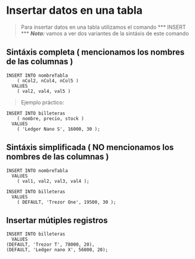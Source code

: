 # Insertar datos en una tabla

> Para insertar datos en una tabla utilizamos el comando *** INSERT *** 
> ***Nota:*** vamos a ver dos variantes de la sintáxis de este comando

## Sintáxis completa ( mencionamos los nombres de las columnas )  

    INSERT INTO nombreTabla  
        ( nCol2, nCol4, nCol5 )  
      VALUES  
        ( val2, val4, val5 )

> Ejemplo práctico: 
 
    INSERT INTO billeteras  
        ( nombre, precio, stock )  
      VALUES  
        ( 'Ledger Nano S', 16000, 30 );

## Sintáxis simplificada ( NO mencionamos los nombres de las columnas )  

    INSERT INTO nombreTabla
      VALUES  
        ( val1, val2, val3, val4 );

    INSERT INTO billeteras
      VALUES  
        ( DEFAULT, 'Trezor One', 19500, 30 );

## Insertar mútiples registros

    INSERT INTO billeteras
      VALUES  
    (DEFAULT, 'Trezor T', 78000, 20),
    (DEFAULT, 'Ledger nano X', 56000, 20);